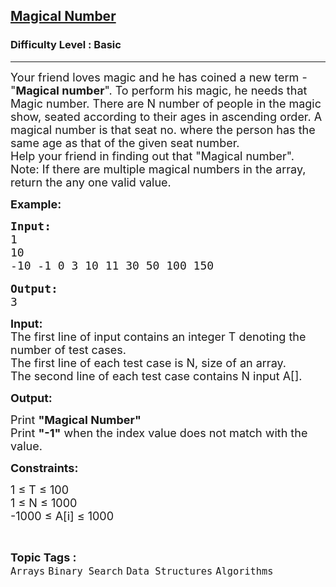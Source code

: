 <h2><a href="https://practice.geeksforgeeks.org/problems/magical-number-1587115620/1?page=6&difficulty[]=-1&category[]=Arrays&category[]=Strings&category[]=Linked%20List&sortBy=submissions">Magical Number</a></h2><h3>Difficulty Level : Basic</h3><hr><div class="problems_problem_content__Xm_eO"><p><span style="font-size:18px">Your friend loves magic and he has coined a new term - "<strong>Magical number</strong>". To perform his magic, he needs that Magic number. There are N number of people in the magic show, seated according to their ages in ascending order. A magical number is that seat no. where the person has the same age as that of the given seat number.<br>
Help your friend in finding out that "Magical number".<br>
Note: If there are multiple magical numbers in the array, return the any one valid value.</span></p>

<p><span style="font-size:18px"><strong>Example:</strong></span></p>

<pre><span style="font-size:18px"><strong>Input:</strong>
1
10
-10 -1 0 3 10 11 30 50 100 150</span>

<span style="font-size:18px"><strong>Output:</strong>
3</span></pre>

<p><span style="font-size:18px"><strong>Input:</strong><br>
The first line of input contains an integer T denoting the number of test cases.<br>
The first line of each test case is N, size of an array.<br>
The second line of each test case contains N input A[].</span></p>

<p><span style="font-size:18px"><strong>Output:</strong></span></p>

<p><span style="font-size:18px">Print <strong>"Magical Number"</strong><br>
Print <strong>"-1"</strong> when the index value does not match with the value.&nbsp;</span></p>

<p><span style="font-size:18px"><strong>Constraints:</strong></span></p>

<p><span style="font-size:18px">1 ≤ T ≤ 100<br>
1 ≤ N ≤ 1000<br>
-1000 ≤ A[i] ≤ 1000</span></p>
</div><br><p><span style=font-size:18px><strong>Topic Tags : </strong><br><code>Arrays</code>&nbsp;<code>Binary Search</code>&nbsp;<code>Data Structures</code>&nbsp;<code>Algorithms</code>&nbsp;
